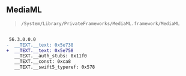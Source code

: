 ## MediaML

> `/System/Library/PrivateFrameworks/MediaML.framework/MediaML`

```diff

 56.3.0.0.0
-  __TEXT.__text: 0x5e738
+  __TEXT.__text: 0x5e758
   __TEXT.__auth_stubs: 0x11f0
   __TEXT.__const: 0xca8
   __TEXT.__swift5_typeref: 0x578

```
